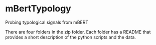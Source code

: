 # mBertTypology
Probing typological signals from mBERT

There are four folders in the zip folder. Each folder has a README that provides a short description of the python scripts and the data.
